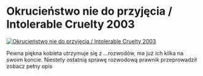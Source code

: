Okrucieństwo nie do przyjęcia / Intolerable Cruelty 2003 
=============
[![Okrucieństwo nie do przyjęcia / Intolerable Cruelty 2003 ](http://vidos.pl/images/player.gif)](http://vidos.pl/okrucienstwo-nie-do-przyjecia-intolerable-cruelty-2003)

 Pewna piękna kobieta utrzymuje się z ...rozwodów, ma już ich kilka na swoim koncie. Niestety ostatnią sprawę rozwodową prawnik przeprowadził zobacz pełny opis
